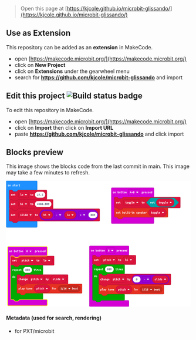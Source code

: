 
> Open this page at [https://kjcole.github.io/microbit-glissando/](https://kjcole.github.io/microbit-glissando/)

## Use as Extension

This repository can be added as an **extension** in MakeCode.

* open [https://makecode.microbit.org/](https://makecode.microbit.org/)
* click on **New Project**
* click on **Extensions** under the gearwheel menu
* search for **https://github.com/kjcole/microbit-glissando** and import

## Edit this project ![Build status badge](https://github.com/kjcole/microbit-glissando/workflows/MakeCode/badge.svg)

To edit this repository in MakeCode.

* open [https://makecode.microbit.org/](https://makecode.microbit.org/)
* click on **Import** then click on **Import URL**
* paste **https://github.com/kjcole/microbit-glissando** and click import

## Blocks preview

This image shows the blocks code from the last commit in main.
This image may take a few minutes to refresh.

![A rendered view of the blocks](https://github.com/kjcole/microbit-glissando/raw/main/.github/makecode/blocks.png)

#### Metadata (used for search, rendering)

* for PXT/microbit
<script src="https://makecode.com/gh-pages-embed.js"></script><script>makeCodeRender("{{ site.makecode.home_url }}", "{{ site.github.owner_name }}/{{ site.github.repository_name }}");</script>
